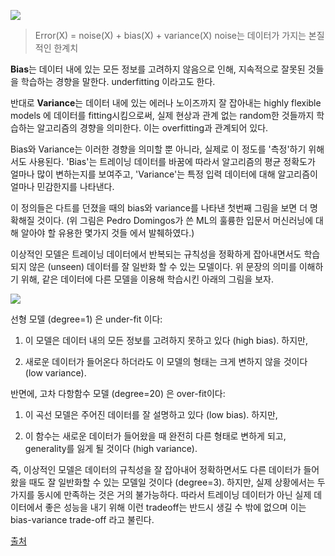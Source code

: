 ![](https://t1.daumcdn.net/cfile/tistory/261FE83B562DFB681E)

>Error(X) = noise(X) + bias(X) + variance(X)
noise는 데이터가 가지는 본질적인 한계치

**Bias**는 데이터 내에 있는 모든 정보를 고려하지 않음으로 인해, 지속적으로 잘못된 것들을 학습하는 경향을 말한다. underfitting 이라고도 한다.

반대로 **Variance**는 데이터 내에 있는 에러나 노이즈까지 잘 잡아내는 highly flexible models 에 데이터를 fitting시킴으로써, 실제 현상과 관계 없는 random한 것들까지 학습하는 알고리즘의 경향을 의미한다. 이는 overfitting과 관계되어 있다.

Bias와 Variance는 이러한 경향을 의미할 뿐 아니라, 실제로 이 정도를 '측정'하기 위해서도 사용된다. 'Bias'는 트레이닝 데이터를 바꿈에 따라서 알고리즘의 평균 정확도가 얼마나 많이 변하는지를 보여주고, 'Variance'는 특정 입력 데이터에 대해 알고리즘이 얼마나 민감한지를 나타낸다.

이 정의들은 다트를 던졌을 때의 bias와 variance를 나타낸 첫번째 그림을 보면 더 명확해질 것이다. (위 그림은 Pedro Domingos가 쓴 ML의 훌륭한 입문서 머신러닝에 대해 알아야 할 유용한 몇가지 것들 에서 발췌하였다.)

이상적인 모델은 트레이닝 데이터에서 반복되는 규칙성을 정확하게 잡아내면서도 학습되지 않은 (unseen) 데이터를 잘 일반화 할 수 있는 모델이다. 위 문장의 의미를 이해하기 위해, 같은 데이터에 다른 모델을 이용해 학습시킨 아래의 그림을 보자.

![](https://t1.daumcdn.net/cfile/tistory/23635241562E03D316)

선형 모델 (degree=1) 은 under-fit 이다:

1. 이 모델은 데이터 내의 모든 정보를 고려하지 못하고 있다 (high bias). 하지만, 

2. 새로운 데이터가 들어온다 하더라도 이 모델의 형태는 크게 변하지 않을 것이다 (low variance).

반면에, 고차 다항함수 모델 (degree=20) 은 over-fit이다:

1. 이 곡선 모델은 주어진 데이터를 잘 설명하고 있다 (low bias). 하지만,

2. 이 함수는 새로운 데이터가 들어왔을 때 완전히 다른 형태로 변하게 되고, generality를 잃게 될 것이다 (high variance).

즉, 이상적인 모델은 데이터의 규칙성을 잘 잡아내어 정확하면서도 다른 데이터가 들어왔을 때도 잘 일반화할 수 있는 모델일 것이다 (degree=3). 하지만, 실제 상황에서는 두 가지를 동시에 만족하는 것은 거의 불가능하다. 따라서 트레이닝 데이터가 아닌 실제 데이터에서 좋은 성능을 내기 위해 이런 tradeoff는 반드시 생길 수 밖에 없으며 이는 bias-variance trade-off 라고 불린다.

[출처](https://bywords.tistory.com/entry/%EB%B2%88%EC%97%AD-%EC%9C%A0%EC%B9%98%EC%9B%90%EC%83%9D%EB%8F%84-%EC%9D%B4%ED%95%B4%ED%95%A0-%EC%88%98-%EC%9E%88%EB%8A%94-biasvariance-tradeoff)